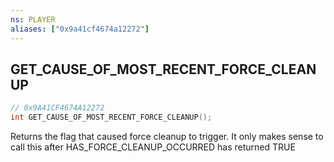 ```yaml
---
ns: PLAYER
aliases: ["0x9a41cf4674a12272"]
---
```

## GET_CAUSE_OF_MOST_RECENT_FORCE_CLEANUP

```c
// 0x9A41CF4674A12272
int GET_CAUSE_OF_MOST_RECENT_FORCE_CLEANUP();
```

Returns the flag that caused force cleanup to trigger. It only makes sense to call this after HAS_FORCE_CLEANUP_OCCURRED has returned TRUE

